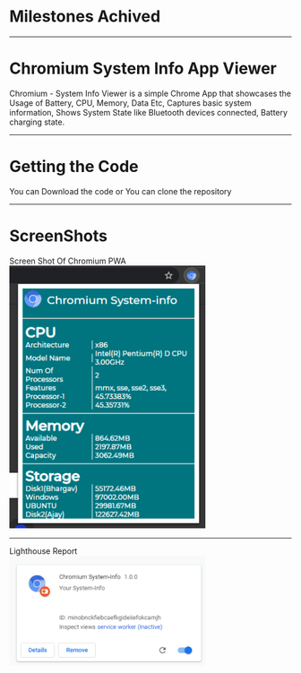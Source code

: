 # Milestones Achived
<hr>

# Chromium System Info App Viewer
Chromium - System Info Viewer is a simple Chrome App that showcases the Usage of Battery, CPU, Memory, Data Etc, Captures basic system information, Shows System State like Bluetooth devices connected, Battery charging state.
<hr>

# Getting the Code
You can Download the code or You can clone the repository
<hr>

# ScreenShots

Screen Shot Of Chromium PWA 
<br> 
<img alt="Chromium PWA" src="https://github.com/SriBhargav8/Chromium-Extension/blob/main/Chromium%20Extension/Working.PNG" width=350px/> 
<hr> 
Lighthouse Report
<br> 
<img alt="Google Lighthouse Report" src="https://github.com/SriBhargav8/Chromium-Extension/blob/main/Chromium%20Extension/Extension.PNG" width=350px/>

